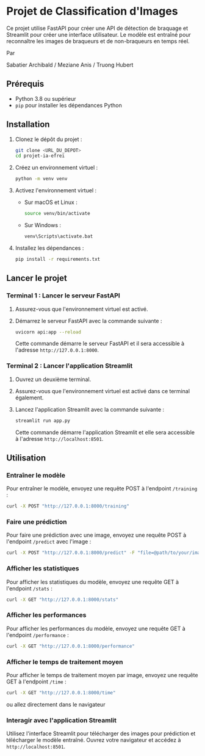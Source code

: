 
# Projet de Classification d'Images

Ce projet utilise FastAPI pour créer une API de détection de braquage et Streamlit pour créer une interface utilisateur. Le modèle est entraîné pour reconnaître les images de braqueurs et de non-braqueurs en temps réel.

Par

Sabatier Archibald /
Meziane Anis /
Truong Hubert

## Prérequis

- Python 3.8 ou supérieur
- `pip` pour installer les dépendances Python

## Installation

1. Clonez le dépôt du projet :

   ```bash
   git clone <URL_DU_DEPOT>
   cd projet-ia-efrei
   ```

2. Créez un environnement virtuel :

   ```bash
   python -m venv venv
   ```

3. Activez l'environnement virtuel :

   - Sur macOS et Linux :

     ```bash
     source venv/bin/activate
     ```

   - Sur Windows :

     ```bash
     venv\Scripts\activate.bat
     ```

4. Installez les dépendances :

   ```bash
   pip install -r requirements.txt
   ```

## Lancer le projet

### Terminal 1 : Lancer le serveur FastAPI

1. Assurez-vous que l'environnement virtuel est activé.
2. Démarrez le serveur FastAPI avec la commande suivante :

   ```bash
   uvicorn api:app --reload
   ```

   Cette commande démarre le serveur FastAPI et il sera accessible à l'adresse `http://127.0.0.1:8000`.

### Terminal 2 : Lancer l'application Streamlit

1. Ouvrez un deuxième terminal.
2. Assurez-vous que l'environnement virtuel est activé dans ce terminal également.
3. Lancez l'application Streamlit avec la commande suivante :

   ```bash
   streamlit run app.py
   ```

   Cette commande démarre l'application Streamlit et elle sera accessible à l'adresse `http://localhost:8501`.

## Utilisation

### Entraîner le modèle

Pour entraîner le modèle, envoyez une requête POST à l'endpoint `/training` :

```bash
curl -X POST "http://127.0.0.1:8000/training"
```


### Faire une prédiction

Pour faire une prédiction avec une image, envoyez une requête POST à l'endpoint `/predict` avec l'image :

```bash
curl -X POST "http://127.0.0.1:8000/predict" -F "file=@path/to/your/image.jpg"
```

### Afficher les statistiques

Pour afficher les statistiques du modèle, envoyez une requête GET à l'endpoint `/stats` :

```bash
curl -X GET "http://127.0.0.1:8000/stats"
```

### Afficher les performances

Pour afficher les performances du modèle, envoyez une requête GET à l'endpoint `/performance` :

```bash
curl -X GET "http://127.0.0.1:8000/performance"
```

### Afficher le temps de traitement moyen

Pour afficher le temps de traitement moyen par image, envoyez une requête GET à l'endpoint `/time` :

```bash
curl -X GET "http://127.0.0.1:8000/time"
```

ou allez directement dans le navigateur

### Interagir avec l'application Streamlit

Utilisez l'interface Streamlit pour télécharger des images pour prédiction et télécharger le modèle entraîné. Ouvrez votre navigateur et accédez à `http://localhost:8501`.

